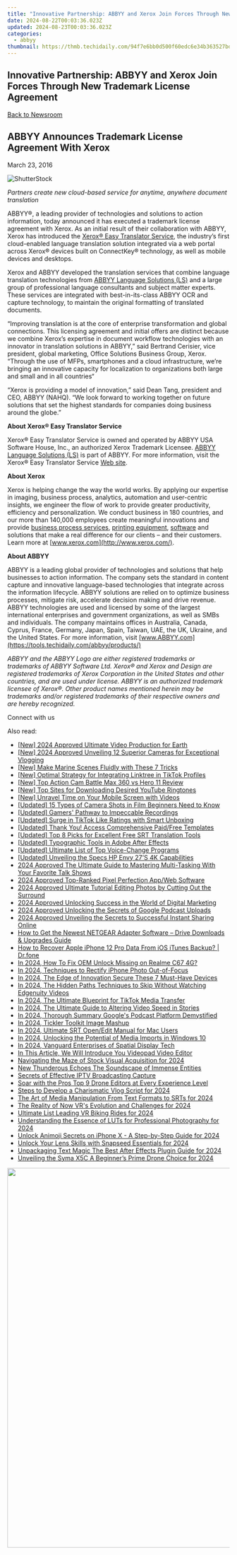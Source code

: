 ```yaml
---
title: "Innovative Partnership: ABBYY and Xerox Join Forces Through New Trademark License Agreement"
date: 2024-08-22T00:03:36.023Z
updated: 2024-08-23T00:03:36.023Z
categories:
  - abbyy
thumbnail: https://thmb.techidaily.com/94f7e6bb0d500f60edc6e34b363527bd47bbfffa481cdc60b824492075830e06.jpg
---
```


## Innovative Partnership: ABBYY and Xerox Join Forces Through New Trademark License Agreement

[Back to Newsroom](https://tools.techidaily.com/abbyy/products/)

## ABBYY Announces Trademark License Agreement With Xerox

March 23, 2016

![ShutterStock](https://content.abbyy.com/-/media/project/abbyy/abbyy/branchtemplates/shutterstock_1272462163_1296-x-729.jpg?h=729&iar=0&w=1296)

_Partners create new cloud-based service for anytime, anywhere document translation_

ABBYY®, a leading provider of technologies and solutions to action information, today announced it has executed a trademark license agreement with Xerox. As an initial result of their collaboration with ABBYY, Xerox has introduced the [Xerox® Easy Translator Service](http://www.xeroxtranslates.com), the industry’s first cloud-enabled language translation solution integrated via a web portal across Xerox® devices built on ConnectKey® technology, as well as mobile devices and desktops.

Xerox and ABBYY developed the translation services that combine language translation technologies from [ABBYY Language Solutions (LS)](http://www.abbyy-ls.com/) and a large group of professional language consultants and subject matter experts. These services are integrated with best-in-its-class ABBYY OCR and capture technology, to maintain the original formatting of translated documents.

“Improving translation is at the core of enterprise transformation and global connections. This licensing agreement and initial offers are distinct because we combine Xerox’s expertise in document workflow technologies with an innovator in translation solutions in ABBYY,” said Bertrand Cerisier, vice president, global marketing, Office Solutions Business Group, Xerox. “Through the use of MFPs, smartphones and a cloud infrastructure, we’re bringing an innovative capacity for localization to organizations both large and small and in all countries“

“Xerox is providing a model of innovation,” said Dean Tang, president and CEO, ABBYY (NAHQ). “We look forward to working together on future solutions that set the highest standards for companies doing business around the globe.”

**About Xerox® Easy Translator Service**

Xerox® Easy Translator Service is owned and operated by ABBYY USA Software House, Inc., an authorized Xerox Trademark Licensee. [ABBYY Language Solutions (LS)](http://abbyy-ls.com) is part of ABBYY. For more information, visit the Xerox® Easy Translator Service [Web site](http://xeroxtranslates.com).

**About Xerox**

Xerox is helping change the way the world works. By applying our expertise in imaging, business process, analytics, automation and user-centric insights, we engineer the flow of work to provide greater productivity, efficiency and personalization. We conduct business in 180 countries, and our more than 140,000 employees create meaningful innovations and provide [business process services](https://www.xerox.com/en-us/services#service-business%5Fprocess), [printing equipment](http://www.office.xerox.com/digital-printing-equipment/enus.html), [software](http://www.office.xerox.com/software-solutions/enus.html) and solutions that make a real difference for our clients – and their customers. Learn more at [www.xerox.com](http://www.xerox.com/).

**About ABBYY**

ABBYY is a leading global provider of technologies and solutions that help businesses to action information. The company sets the standard in content capture and innovative language-based technologies that integrate across the information lifecycle. ABBYY solutions are relied on to optimize business processes, mitigate risk, accelerate decision making and drive revenue. ABBYY technologies are used and licensed by some of the largest international enterprises and government organizations, as well as SMBs and individuals. The company maintains offices in Australia, Canada, Cyprus, France, Germany, Japan, Spain, Taiwan, UAE, the UK, Ukraine, and the United States. For more information, visit [www.ABBYY.com](https://tools.techidaily.com/abbyy/products/)

_ABBYY and the ABBYY Logo are either registered trademarks or trademarks of ABBYY Software Ltd. Xerox® and Xerox and Design are registered trademarks of Xerox Corporation in the United States and other countries, and are used under license. ABBYY is an authorized trademark licensee of Xerox®. Other product names mentioned herein may be trademarks and/or registered trademarks of their respective owners and are hereby recognized._

  
Connect with us

<ins class="adsbygoogle"
     style="display:block"
     data-ad-format="autorelaxed"
     data-ad-client="ca-pub-7571918770474297"
     data-ad-slot="1223367746"></ins>



<ins class="adsbygoogle"
     style="display:block"
     data-ad-client="ca-pub-7571918770474297"
     data-ad-slot="8358498916"
     data-ad-format="auto"
     data-full-width-responsive="true"></ins>

<span class="atpl-alsoreadstyle">Also read:</span>
<div><ul>
<li><a href="https://screen-activity-recording.techidaily.com/new-2024-approved-ultimate-video-production-for-earth/"><u>[New] 2024 Approved  Ultimate Video Production for Earth</u></a></li>
<li><a href="https://youtube-sure.techidaily.com/024-approved-unveiling-12-superior-cameras-for-exceptional-vlogging/"><u>[New] 2024 Approved  Unveiling 12 Superior Cameras for Exceptional Vlogging</u></a></li>
<li><a href="https://extra-guidance.techidaily.com/new-make-marine-scenes-fluidly-with-these-7-tricks/"><u>[New] Make Marine Scenes Fluidly with These 7 Tricks</u></a></li>
<li><a href="https://extra-skills.techidaily.com/new-optimal-strategy-for-integrating-linktree-in-tiktok-profiles/"><u>[New] Optimal Strategy for Integrating Linktree in TikTok Profiles</u></a></li>
<li><a href="https://some-approaches.techidaily.com/new-top-action-cam-battle-max-360-vs-hero-11-review/"><u>[New] Top Action Cam Battle  Max 360 vs Hero 11 Review</u></a></li>
<li><a href="https://some-approaches.techidaily.com/new-top-sites-for-downloading-desired-youtube-ringtones/"><u>[New] Top Sites for Downloading Desired YouTube Ringtones</u></a></li>
<li><a href="https://some-approaches.techidaily.com/new-unravel-time-on-your-mobile-screen-with-videos/"><u>[New] Unravel Time on Your Mobile Screen with Videos</u></a></li>
<li><a href="https://some-approaches.techidaily.com/updated-15-types-of-camera-shots-in-film-beginners-need-to-know/"><u>[Updated] 15 Types of Camera Shots in Film Beginners Need to Know</u></a></li>
<li><a href="https://screen-sharing-recording.techidaily.com/updated-gamers-pathway-to-impeccable-recordings/"><u>[Updated] Gamers' Pathway to Impeccable Recordings</u></a></li>
<li><a href="https://some-approaches.techidaily.com/updated-surge-in-tiktok-like-ratings-with-smart-unboxing/"><u>[Updated] Surge in TikTok Like Ratings with Smart Unboxing</u></a></li>
<li><a href="https://some-approaches.techidaily.com/updated-thank-you-access-comprehensive-paidfree-templates/"><u>[Updated] Thank You! Access  Comprehensive Paid/Free Templates</u></a></li>
<li><a href="https://some-approaches.techidaily.com/updated-top-8-picks-for-excellent-free-srt-translation-tools/"><u>[Updated] Top 8 Picks for Excellent Free SRT Translation Tools</u></a></li>
<li><a href="https://some-approaches.techidaily.com/updated-typographic-tools-in-adobe-after-effects/"><u>[Updated] Typographic Tools in Adobe After Effects</u></a></li>
<li><a href="https://some-approaches.techidaily.com/updated-ultimate-list-of-top-voice-change-programs/"><u>[Updated] Ultimate List of Top Voice-Change Programs</u></a></li>
<li><a href="https://some-approaches.techidaily.com/updated-unveiling-the-specs-hp-envy-27s-4k-capabilities/"><u>[Updated] Unveiling the Specs  HP Envy 27'S 4K Capabilities</u></a></li>
<li><a href="https://some-approaches.techidaily.com/2024-approved-the-ultimate-guide-to-mastering-multi-tasking-with-your-favorite-talk-shows/"><u>2024 Approved  The Ultimate Guide to Mastering Multi-Tasking With Your Favorite Talk Shows</u></a></li>
<li><a href="https://some-approaches.techidaily.com/2024-approved-top-ranked-pixel-perfection-appweb-software/"><u>2024 Approved  Top-Ranked Pixel Perfection App/Web Software</u></a></li>
<li><a href="https://some-approaches.techidaily.com/2024-approved-ultimate-tutorial-editing-photos-by-cutting-out-the-surround/"><u>2024 Approved  Ultimate Tutorial  Editing Photos by Cutting Out the Surround</u></a></li>
<li><a href="https://some-approaches.techidaily.com/2024-approved-unlocking-success-in-the-world-of-digital-marketing/"><u>2024 Approved  Unlocking Success in the World of Digital Marketing</u></a></li>
<li><a href="https://some-approaches.techidaily.com/2024-approved-unlocking-the-secrets-of-google-podcast-uploads/"><u>2024 Approved  Unlocking the Secrets of Google Podcast Uploads</u></a></li>
<li><a href="https://some-approaches.techidaily.com/2024-approved-unveiling-the-secrets-to-successful-instant-sharing-online/"><u>2024 Approved  Unveiling the Secrets to Successful Instant Sharing Online</u></a></li>
<li><a href="https://win-amazing.techidaily.com/how-to-get-the-newest-netgear-adapter-software-drive-downloads-and-upgrades-guide/"><u>How to Get the Newest NETGEAR Adapter Software – Drive Downloads & Upgrades Guide</u></a></li>
<li><a href="https://techidaily.com/how-to-recover-apple-iphone-12-pro-data-from-ios-itunes-backup-drfone-by-drfone-ios-data-recovery-ios-data-recovery/"><u>How to Recover Apple iPhone 12 Pro Data From iOS iTunes Backup? | Dr.fone</u></a></li>
<li><a href="https://easy-unlock-android.techidaily.com/in-2024-how-to-fix-oem-unlock-missing-on-realme-c67-4g-by-drfone-android/"><u>In 2024, How To Fix OEM Unlock Missing on Realme C67 4G?</u></a></li>
<li><a href="https://some-approaches.techidaily.com/in-2024-techniques-to-rectify-iphone-photo-out-of-focus/"><u>In 2024, Techniques to Rectify iPhone Photo Out-of-Focus</u></a></li>
<li><a href="https://some-approaches.techidaily.com/in-2024-the-edge-of-innovation-secure-these-7-must-have-devices/"><u>In 2024, The Edge of Innovation  Secure These 7 Must-Have Devices</u></a></li>
<li><a href="https://some-approaches.techidaily.com/in-2024-the-hidden-paths-techniques-to-skip-without-watching-edgenuity-videos/"><u>In 2024, The Hidden Paths  Techniques to Skip Without Watching Edgenuity Videos</u></a></li>
<li><a href="https://some-approaches.techidaily.com/in-2024-the-ultimate-blueprint-for-tiktok-media-transfer/"><u>In 2024, The Ultimate Blueprint for TikTok Media Transfer</u></a></li>
<li><a href="https://some-approaches.techidaily.com/in-2024-the-ultimate-guide-to-altering-video-speed-in-stories/"><u>In 2024, The Ultimate Guide to Altering Video Speed in Stories</u></a></li>
<li><a href="https://some-approaches.techidaily.com/in-2024-thorough-summary-googles-podcast-platform-demystified/"><u>In 2024, Thorough Summary  Google's Podcast Platform Demystified</u></a></li>
<li><a href="https://some-approaches.techidaily.com/in-2024-tickler-toolkit-image-mashup/"><u>In 2024, Tickler Toolkit  Image Mashup</u></a></li>
<li><a href="https://some-approaches.techidaily.com/in-2024-ultimate-srt-openedit-manual-for-mac-users/"><u>In 2024, Ultimate SRT Open/Edit Manual for Mac Users</u></a></li>
<li><a href="https://some-approaches.techidaily.com/in-2024-unlocking-the-potential-of-media-imports-in-windows-10/"><u>In 2024, Unlocking the Potential of Media Imports in Windows 10</u></a></li>
<li><a href="https://some-approaches.techidaily.com/in-2024-vanguard-enterprises-of-spatial-display-tech/"><u>In 2024, Vanguard Enterprises of Spatial Display Tech</u></a></li>
<li><a href="https://ai-vdieo-software.techidaily.com/in-this-article-we-will-introduce-you-videopad-video-editor/"><u>In This Article, We Will Introduce You Videopad Video Editor</u></a></li>
<li><a href="https://some-approaches.techidaily.com/navigating-the-maze-of-stock-visual-acquisition-for-2024/"><u>Navigating the Maze of Stock Visual Acquisition for 2024</u></a></li>
<li><a href="https://audio-shaping.techidaily.com/new-thunderous-echoes-the-soundscape-of-immense-entities/"><u>New Thunderous Echoes The Soundscape of Immense Entities</u></a></li>
<li><a href="https://screen-mirroring-recording.techidaily.com/secrets-of-effective-iptv-broadcasting-capture/"><u>Secrets of Effective IPTV Broadcasting Capture</u></a></li>
<li><a href="https://vp-tips.techidaily.com/soar-with-the-pros-top-9-drone-editors-at-every-experience-level/"><u>Soar with the Pros  Top 9 Drone Editors at Every Experience Level</u></a></li>
<li><a href="https://some-approaches.techidaily.com/steps-to-develop-a-charismatic-vlog-script-for-2024/"><u>Steps to Develop a Charismatic Vlog Script for 2024</u></a></li>
<li><a href="https://some-approaches.techidaily.com/the-art-of-media-manipulation-from-text-formats-to-srts-for-2024/"><u>The Art of Media Manipulation  From Text Formats to SRTs for 2024</u></a></li>
<li><a href="https://some-approaches.techidaily.com/the-reality-of-now-vrs-evolution-and-challenges-for-2024/"><u>The Reality of Now  VR's Evolution and Challenges for 2024</u></a></li>
<li><a href="https://some-approaches.techidaily.com/ultimate-list-leading-vr-biking-rides-for-2024/"><u>Ultimate List  Leading VR Biking Rides for 2024</u></a></li>
<li><a href="https://some-approaches.techidaily.com/understanding-the-essence-of-luts-for-professional-photography-for-2024/"><u>Understanding the Essence of LUTs for Professional Photography for 2024</u></a></li>
<li><a href="https://some-approaches.techidaily.com/unlock-animoji-secrets-on-iphone-x-a-step-by-step-guide-for-2024/"><u>Unlock Animoji Secrets on iPhone X - A Step-by-Step Guide for 2024</u></a></li>
<li><a href="https://some-approaches.techidaily.com/unlock-your-lens-skills-with-snapseed-essentials-for-2024/"><u>Unlock Your Lens Skills with Snapseed Essentials for 2024</u></a></li>
<li><a href="https://some-approaches.techidaily.com/unpackaging-text-magic-the-best-after-effects-plugin-guide-for-2024/"><u>Unpackaging Text Magic  The Best After Effects Plugin Guide for 2024</u></a></li>
<li><a href="https://some-approaches.techidaily.com/unveiling-the-syma-x5c-a-beginners-prime-drone-choice-for-2024/"><u>Unveiling the Syma X5C  A Beginner’s Prime Drone Choice for 2024</u></a></li>
</ul></div>

<!-- affiliate ads begin -->
<a href="https://propmoneyinc.pxf.io/c/5597632/1803116/14559" target="_top" id="1803116"><img src="//a.impactradius-go.com/display-ad/14559-1803116" border="0" alt="" width="859" height="859"/></a><img height="0" width="0" src="https://imp.pxf.io/i/5597632/1803116/14559" style="position:absolute;visibility:hidden;" border="0" />
<!-- affiliate ads end -->